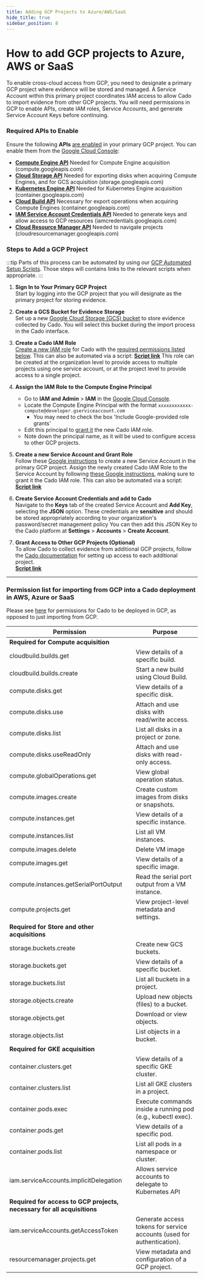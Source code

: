 ```yaml
---
title: Adding GCP Projects to Azure/AWS/SaaS
hide_title: true
sidebar_position: 8
---
```


# How to add GCP projects to Azure, AWS or SaaS

To enable cross-cloud access from GCP, you need to designate a primary GCP project where evidence will be stored and managed.
A Service Account within this primary project coordinates IAM access to allow Cado to import evidence from other GCP projects. 
You will need permissions in GCP to enable APIs, create IAM roles, Service Accounts, and generate Service Account Keys before continuing.

### Required APIs to Enable

Ensure the following **APIs** [are enabled](https://cloud.google.com/endpoints/docs/openapi/enable-api) in your primary GCP project.
You can enable them from the [Google Cloud Console](https://console.cloud.google.com/apis/library):

- **[Compute Engine API](https://console.cloud.google.com/marketplace/product/google/compute.googleapis.com)**
Needed for Compute Engine acquisition (compute.googleapis.com)
- **[Cloud Storage API](https://console.cloud.google.com/marketplace/product/google/storage.googleapis.com)**
Needed for exporting disks when acquiring Compute Engines, and for GCS acquisition (storage.googleapis.com)
- **[Kubernetes Engine API](https://console.cloud.google.com/marketplace/product/google/container.googleapis.com)**
Needed for Kubernetes Engine acquisition (container.googleapis.com)
- **[Cloud Build API](https://console.cloud.google.com/marketplace/product/google/cloudbuild.googleapis.com)**
Necessary for export operations when acquiring Compute Engines (container.googleapis.com)
- **[IAM Service Account Credentials API](https://console.cloud.google.com/marketplace/product/google/iamcredentials.googleapis.com)**
Needed to generate keys and allow access to GCP resources (iamcredentials.googleapis.com)
- **[Cloud Resource Manager API](https://console.cloud.google.com/marketplace/product/google/cloudresourcemanager.googleapis.com)**
Needed to navigate projects (cloudresourcemanager.googleapis.com)

### Steps to Add a GCP Project
:::tip 
Parts of this process can be automated by using our [GCP Automated Setup Scripts](/cado/deploy/gcp/gcp-auto-setup). Those steps will contains links to the relevant scripts when appropriate.
:::

1. **Sign In to Your Primary GCP Project**  
   Start by logging into the GCP project that you will designate as the primary project for storing evidence.

2. **Create a GCS Bucket for Evidence Storage**  
   Set up a new [Google Cloud Storage (GCS) bucket](https://cloud.google.com/storage/docs/creating-buckets) to store evidence collected by Cado. You will select this bucket during the import process in the Cado interface.

3. **Create a Cado IAM Role**  
   [Create a new IAM role](https://console.cloud.google.com/iam-admin/roles) for Cado with the [required permissions listed below]((/cado/deploy/cross/adding-gcp#permissions)).
   This can also be automated via a script: [**Script link**](/cado/deploy/gcp/gcp-auto-setup#role-creation)
   This role can be created at the organization level to provide access to multiple projects using one service account, or at the project level to provide access to a single project.

4. **Assign the IAM Role to the Compute Engine Principal**
   - Go to **IAM and Admin** > **IAM** in the [Google Cloud Console](https://console.cloud.google.com/iam-admin/iam).  
   - Locate the Compute Engine Principal with the format `xxxxxxxxxxxx-compute@developer.gserviceaccount.com`
      - You may need to check the box 'Include Google-provided role grants'
   - Edit this principal to [grant it](https://cloud.google.com/iam/docs/grant-role-console) the new Cado IAM role.  
   - Note down the principal name, as it will be used to configure access to other GCP projects.

5. **Create a new Service Account and Grant Role**  
   Follow these [Google instructions](https://cloud.google.com/iam/docs/service-accounts-create) to create a new Service Account in the primary GCP project.
   Assign the newly created Cado IAM Role to the Service Account by following [these Google instructions](https://cloud.google.com/iam/docs/create-service-agents#grant-roles), making sure to grant it the Cado IAM role.
   This can also be automated via a script: [**Script link**](/cado/deploy/gcp/gcp-auto-setup#service-account-creation)

6. **Create Service Account Credentials and add to Cado**  
   Navigate to the **Keys** tab of the created Service Account and **Add Key**, selecting the **JSON** option.
   These credentials are **sensitive** and should be stored appropriately according to your organization's password/secret management policy
   You can then add this JSON Key to the Cado platform at **Settings** > **Accounts** > **Create Account**.

7. **Grant Access to Other GCP Projects (Optional)**  
   To allow Cado to collect evidence from additional GCP projects, follow the [Cado documentation](/cado/deploy/gcp/gcp-cross-project) for setting up access to each additional project. <br />
   [**Script link**](/cado/deploy/gcp/gcp-auto-setup#cross-project-access)

---

### Permission list for importing from GCP into a Cado deployment in AWS, Azure or SaaS

Please see [here](/cado/deploy/gcp/iam-description) for permissions for Cado to be deployed in GCP, as opposed to just importing from GCP.

| **Permission**                             | **Purpose**                                                                                      |
|--------------------------------------------------|--------------------------------------------------------------------------------------------------|
| **Required for Compute  acquisition**                  | |
| cloudbuild.builds.get| View details of a specific build. |
| cloudbuild.builds.create| Start a new build using Cloud Build. |
| compute.disks.get| View details of a specific disk. |
| compute.disks.use| Attach and use disks with read/write access. |
| compute.disks.list| List all disks in a project or zone. |
| compute.disks.useReadOnly| Attach and use disks with read-only access. |
| compute.globalOperations.get| View global operation status. |
| compute.images.create| Create custom images from disks or snapshots. |
| compute.instances.get| View details of a specific instance. |
| compute.instances.list| List all VM instances. |
| compute.images.delete| Delete VM image |
| compute.images.get| View details of a specific image. |
| compute.instances.getSerialPortOutput | Read the serial port output from a VM instance. |
| compute.projects.get| View project-level metadata and settings. |
| **Required for Store and other acquisitions**                  | |
| storage.buckets.create | Create new GCS buckets. |
| storage.buckets.get | View details of a specific bucket. |
| storage.buckets.list | List all buckets in a project. |
| storage.objects.create | Upload new objects (files) to a bucket. |
| storage.objects.get | Download or view objects. |
| storage.objects.list | List objects in a bucket. |
| **Required for GKE acquisition** |  |
| container.clusters.get | View details of a specific GKE cluster. |
| container.clusters.list | List all GKE clusters in a project. |
| container.pods.exec | Execute commands inside a running pod (e.g., kubectl exec). |
| container.pods.get | View details of a specific pod. |
| container.pods.list | List all pods in a namespace or cluster. |
| iam.serviceAccounts.implicitDelegation | Allows service accounts to delegate to Kubernetes API |
| **Required for access to GCP projects, necessary for all acquisitions** |  |
| iam.serviceAccounts.getAccessToken | Generate access tokens for service accounts (used for authentication). |
| resourcemanager.projects.get | View metadata and configuration of a GCP project. |

